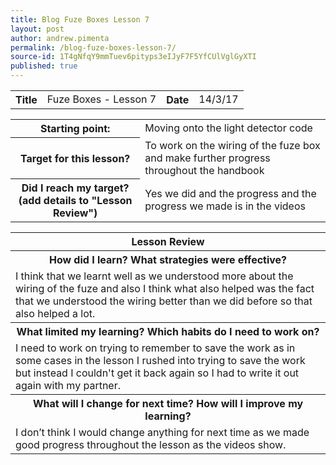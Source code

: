 ```yaml
---
title: Blog Fuze Boxes Lesson 7
layout: post
author: andrew.pimenta
permalink: /blog-fuze-boxes-lesson-7/
source-id: 1T4gNfqY9mmTuev6pityps3eIJyF7F5YfCUlVglGyXTI
published: true
---
```

<table>
  <tr>
    <th>Title</th>
    <td>Fuze Boxes - Lesson 7</td>
    <th>Date</th>
    <td>14/3/17</td>
  </tr>
</table>


<table>
  <tr>
    <th>Starting point:</th>
    <td>Moving onto the light detector code</td>
  </tr>
  <tr>
    <th>Target for this lesson?</th>
    <td>To work on the wiring of the fuze box and make further progress throughout the handbook</td>
  </tr>
  <tr>
    <th>Did I reach my target? 
(add details to "Lesson Review")</th>
    <td> Yes we did and the progress and the progress we made is in the videos</td>
  </tr>
</table>


<table>
  <tr>
    <th>Lesson Review</th>
  </tr>
  <tr>
    <th>How did I learn? What strategies were effective? </th>
  </tr>
  <tr>
    <td>I think that we learnt well as we understood more about the wiring of the fuze and also I think what also helped was the fact that we understood the wiring better than we did before so that also helped a lot.</td>
  </tr>
  <tr>
    <th>What limited my learning? Which habits do I need to work on? </th>
  </tr>
  <tr>
    <td>I need to work on trying to remember to save the work as in some cases in the lesson I rushed into trying to save the work but instead I couldn't get it back again so I had to write it out again with my partner.</td>
  </tr>
  <tr>
    <th>What will I change for next time? How will I improve my learning?</th>
  </tr>
  <tr>
    <td>I don’t think I would change anything for next time as we made good progress throughout the lesson as the videos show.</td>
  </tr>
</table>


